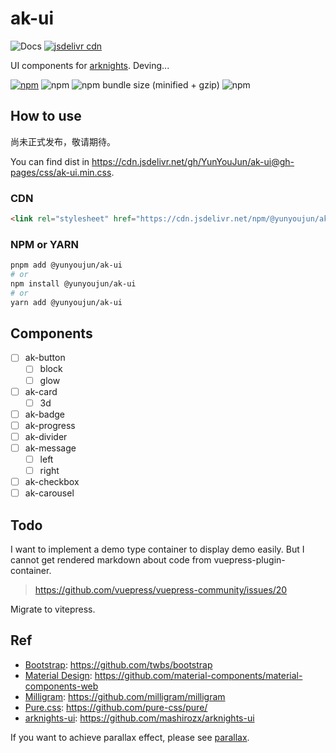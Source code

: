 # ak-ui

![Docs](https://github.com/YunYouJun/ak-ui/workflows/Docs/badge.svg)
[![jsdelivr cdn](https://data.jsdelivr.com/v1/package/npm/@yunyoujun/ak-ui/badge)](https://www.jsdelivr.com/package/npm/@yunyoujun/ak-ui)

UI components for [arknights](https://ak.hypergryph.com/). Deving...

[![npm](https://img.shields.io/npm/v/@yunyoujun/ak-ui.svg?style=flat-square)](https://www.npmjs.com/package/@yunyoujun/ak-ui)
![npm](https://img.shields.io/npm/dt/@yunyoujun/ak-ui.svg?style=flat-square)
![npm bundle size (minified + gzip)](https://img.shields.io/bundlephobia/minzip/@yunyoujun/ak-ui.svg?style=flat-square)
![npm](https://img.shields.io/npm/l/@yunyoujun/ak-ui.svg?style=flat-square)

## How to use

尚未正式发布，敬请期待。

You can find dist in <https://cdn.jsdelivr.net/gh/YunYouJun/ak-ui@gh-pages/css/ak-ui.min.css>.

### CDN

```html
<link rel="stylesheet" href="https://cdn.jsdelivr.net/npm/@yunyoujun/ak-ui" />
```

### NPM or YARN

```sh
pnpm add @yunyoujun/ak-ui
# or
npm install @yunyoujun/ak-ui
# or
yarn add @yunyoujun/ak-ui
```

## Components

- [ ] ak-button
  - [ ] block
  - [ ] glow
- [ ] ak-card
  - [ ] 3d
- [ ] ak-badge
- [ ] ak-progress
- [ ] ak-divider
- [ ] ak-message
  - [ ] left
  - [ ] right
- [ ] ak-checkbox
- [ ] ak-carousel

## Todo

I want to implement a demo type container to display demo easily.
But I cannot get rendered markdown about code from vuepress-plugin-container.

> https://github.com/vuepress/vuepress-community/issues/20

Migrate to vitepress.

## Ref

- [Bootstrap](https://getbootstrap.com/): <https://github.com/twbs/bootstrap>
- [Material Design](https://material.io/develop/web/): <https://github.com/material-components/material-components-web>
- [Milligram](https://milligram.io/): <https://github.com/milligram/milligram>
- [Pure.css](https://purecss.io/): <https://github.com/pure-css/pure/>
- [arknights-ui](https://ak.2heng.xin/): <https://github.com/mashirozx/arknights-ui>

If you want to achieve parallax effect, please see [parallax](https://github.com/wagerfield/parallax).
